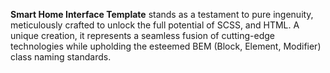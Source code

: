 **Smart Home Interface Template** stands as a testament to pure ingenuity, meticulously crafted to unlock the full potential of SCSS, and HTML. A unique creation, it represents a seamless fusion of cutting-edge technologies while upholding the esteemed BEM (Block, Element, Modifier) class naming standards.
